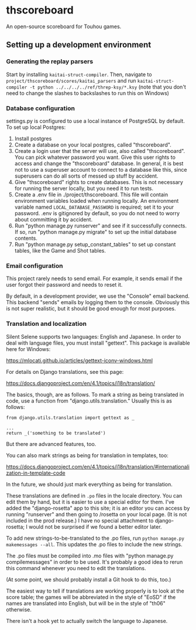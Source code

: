 # thscoreboard
An open-source scoreboard for Touhou games.

## Setting up a development environment

### Generating the replay parsers

Start by installing `kaitai-struct-compiler`. Then, navigate to `project/thscoreboard/scores/kaitai_parsers` and run `kaitai-struct-compiler -t python ../../../../ref/threp-ksy/*.ksy` (note that you don't need to change the slashes to backslashes to run this on Windows)

### Database configuration

settings.py is configured to use a local instance of PostgreSQL by default. To set up local Postgres:

1. Install postgres
1. Create a database on your local postgres, called "thscoreboard".
1. Create a login user that the server will use, also called "thscoreboard". You can pick whatever password you want. Give this user rights to access and change the "thscoreboard" database. In general, it is best not to use a superuser account to connect to a database like this, since superusers can do all sorts of messed up stuff by accident.
1. Give "thscoreboard" rights to create databases. This is not necessary for running the server locally, but you need it to run tests.
1. Create a .env file in ./project/thscoreboard. This file will contain environment variables loaded when running locally. An environment variable named `LOCAL_DATABASE_PASSWORD` is required; set it to your password. .env is gitignored by default, so you do not need to worry about committing it by accident.
1. Run "python manage.py runserver" and see if it successfully connects. If so, run "python manage.py migrate" to set up the initial database contents.
1. Run "python manage.py setup_constant_tables" to set up constant tables, like the Game and Shot tables.

### Email configuration

This project rarely needs to send email. For example, it sends
email if the user forgot their password and needs to reset it.

By default, in a development provider, we use the "Console" email backend.
This backend "sends" emails by logging them to the console. Obviously this
is not super realistic, but it should be good enough for most purposes.

### Translation and localization

Silent Selene supports two languages: English and Japanese. In order to deal with
language files, you must install "gettext". This package is available here for Windows:

https://mlocati.github.io/articles/gettext-iconv-windows.html

For details on Django translations, see this page:

https://docs.djangoproject.com/en/4.1/topics/i18n/translation/

The basics, though, are as follows. To mark a string as being translated in
code, use a function from "django.utils.translation." Usually this is as follows:

```
from django.utils.translation import gettext as _

...
return _('something to be translated')
```

But there are advanced features, too.

You can also mark strings as being for translation in templates, too:

https://docs.djangoproject.com/en/4.1/topics/i18n/translation/#internationalization-in-template-code

In the future, we should just mark everything as being for translation.

These translations are defined in `.po` files in the locale directory. You can
edit them by hand, but it is easier to use a special editor for them. I've
added the "django-rosetta" app to this site; it is an editor you can access by
running "runserver" and then going to /rosetta on your local page. (It is not
included in the prod release.) I have no special attachment to django-rosetta;
I would not be surprised if we found a better editor later.

To add new strings-to-be-translated to the .po files, run `python manage.py makemessages --all`. This updates the .po files to include the new strings.

The .po files must be compiled into .mo files with "python manage.py compilemessages"
in order to be used. It's probably a good idea to rerun this command whenever you
need to edit the translations.

(At some point, we should probably install a Git hook to do this, too.)

The easiest way to tell if translations are working properly is to look at the
score table; the games will be abbreviated in the style of "EoSD" if the
names are translated into English, but will be in the style of "th06" otherwise.

There isn't a hook yet to actually switch the language to Japanese.

